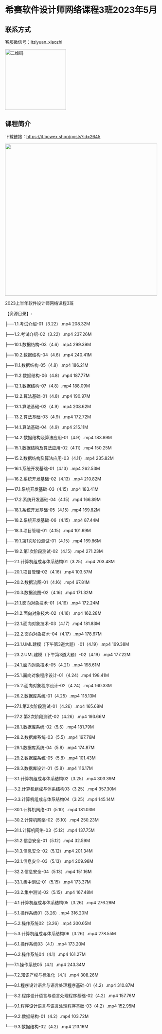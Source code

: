 # 希赛软件设计师网络课程3班2023年5月

## 联系方式

客服微信号：itziyuan_xiaozhi

<img src="https://ziyuanyun.oss-cn-guangzhou.aliyuncs.com/common/20240614073449/666b82192834a.jpg" width="200" height="200" alt="二维码">

## 课程简介

下载链接：https://it.bcwex.shop/posts?id=2645

<img src="https://ziyuanyun.oss-cn-guangzhou.aliyuncs.com/yun/20240515184158/6644917663ba6.jpg" width="500" alt="">

  2023上半年软件设计师网络课程3班



 【资源目录】:

 ├──1.1.考试介绍-01（3.22）.mp4 208.32M

 ├──1.2.考试介绍-02（3.22）.mp4 237.26M

 ├──10.1.数据结构-03（4.6）.mp4 299.39M

 ├──10.2.数据结构-04（4.6）.mp4 240.41M

 ├──11.1.数据结构-05（4.8）.mp4 186.21M

 ├──11.2.数据结构-06（4.8）.mp4 187.77M

 ├──12.1.数据结构-07（4.8）.mp4 188.09M

 ├──12.2.算法基础-01（4.8）.mp4 190.97M

 ├──13.1.算法基础-02（4.9）.mp4 208.62M

 ├──13.2.算法基础-03（4.9）.mp4 172.72M

 ├──14.1.算法基础-04（4.9）.mp4 215.11M

 ├──14.2.数据结构及算法应用-01（4.9）.mp4 183.89M

 ├──15.1.数据结构及算法应用-02（4.11）.mp4 150.25M

 ├──15.2.数据结构及算法应用-03（4.11）.mp4 235.82M

 ├──16.1.系统开发基础-01（4.13）.mp4 262.53M

 ├──16.2.系统开发基础-02（4.13）.mp4 210.82M

 ├──17.1.系统开发基础-03（4.15）.mp4 183.41M

 ├──17.2.系统开发基础-04（4.15）.mp4 166.89M

 ├──18.1.系统开发基础-05（4.15）.mp4 169.82M

 ├──18.2.系统开发基础-06（4.15）.mp4 87.44M

 ├──18.3.项目管理-01（4.15）.mp4 101.69M

 ├──19.1.第1次阶段测试-01（4.15）.mp4 169.86M

 ├──19.2.第1次阶段测试-02（4.15）.mp4 271.23M

 ├──2.1.计算机组成与体系结构01（3.25）.mp4 203.48M

 ├──20.1.项目管理-02（4.16）.mp4 103.57M

 ├──20.2.数据流图-01（4.16）.mp4 67.81M

 ├──20.3.数据流图-02（4.16）.mp4 171.32M

 ├──21.1.面向对象技术-01（4.16）.mp4 172.24M

 ├──21.2.面向对象技术-02（4.16）.mp4 162.28M

 ├──22.1.面向对象技术-03（4.17）.mp4 181.83M

 ├──22.2.面向对象技术-04（4.17）.mp4 178.67M

 ├──23.1.UML建模（下午第3道大题）-01（4.19）.mp4 169.38M

 ├──23.2.UML建模（下午第3道大题）-02（4.19）.mp4 177.22M

 ├──24.1.面向对象技术-05（4.21）.mp4 198.61M

 ├──25.1.面向对象程序设计-01（4.24）.mp4 198.41M

 ├──25.2.面向对象程序设计-02（4.24）.mp4 160.33M

 ├──26.2.数据库系统-01（4.25）.mp4 118.13M

 ├──27.1.第2次阶段测试-01（4.26）.mp4 165.68M

 ├──27.2.第2次阶段测试-02（4.26）.mp4 193.66M

 ├──28.1.数据库系统-02（5.5）.mp4 181.79M

 ├──28.2.数据库系统-03（5.5）.mp4 197.76M

 ├──29.1.数据库系统-04（5.8）.mp4 174.87M

 ├──29.2.数据库系统-05（5.8）.mp4 101.43M

 ├──29.3.数据库设计-01（5.8）.mp4 116.17M

 ├──3.1.计算机组成与体系结构02（3.25）.mp4 303.39M

 ├──3.2.计算机组成与体系结构03（3.25）.mp4 357.30M

 ├──3.3.计算机组成与体系结构04（3.25）.mp4 145.14M

 ├──30.1.计算机网络-01（5.10）.mp4 181.03M

 ├──30.2.计算机网络-02（5.10）.mp4 250.23M

 ├──31.1.计算机网络-03（5.12）.mp4 137.75M

 ├──31.2.信息安全-01（5.12）.mp4 32.59M

 ├──31.3.信息安全-02（5.12）.mp4 201.34M

 ├──32.1.信息安全-03（5.13）.mp4 209.98M

 ├──32.2.信息安全-04（5.13）.mp4 151.16M

 ├──33.1.集中测试-01（5.15）.mp4 173.37M

 ├──33.2.集中测试-02（5.15）.mp4 167.48M

 ├──4.1.计算机组成与体系结构05（3.26）.mp4 276.26M

 ├──5.1.操作系统01（3.26）.mp4 316.20M

 ├──5.2.操作系统02（3.26）.mp4 300.65M

 ├──5.3.计算机组成与体系结构06（3.26）.mp4 278.55M

 ├──6.1.操作系统03（4.1）.mp4 173.20M

 ├──6.2.操作系统04（4.1）.mp4 161.27M

 ├──7.1.操作系统05（4.1）.mp4 243.34M

 ├──7.2.知识产权与标准化（4.1）.mp4 308.26M

 ├──8.1.程序设计语言与语言处理程序基础-01（4.2）.mp4 310.87M

 ├──8.2.程序设计语言与语言处理程序基础-02（4.2）.mp4 157.76M

 ├──9.1.程序设计语言与语言处理程序基础-03（4.2）.mp4 152.95M

 ├──9.2.数据结构-01（4.2）.mp4 103.72M

 └──9.3.数据结构-02（4.2）.mp4 213.16M

  